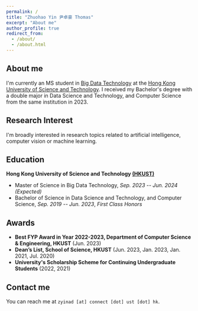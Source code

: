 ```yaml
---
permalink: /
title: "Zhuohao Yin 尹卓豪 Thomas"
excerpt: "About me"
author_profile: true
redirect_from: 
  - /about/
  - /about.html
---
```


## About me

I'm currently an MS student in [Big Data Technology](https://seng.hkust.edu.hk/academics/taught-postgraduate/msc-bdt) at the [Hong Kong University of Science and Technology](https://hkust.edu.hk/). I received my Bachelor's degree with a double major in Data Science and Technology, and Computer Science from the same institution in 2023.

## Research Interest

I'm broadly interested in research topics related to artificial intelligence, computer vision or machine learning.

## Education

**Hong Kong University of Science and Technology [(HKUST)](https://hkust.edu.hk/)**

- Master of Science in Big Data Technology,  *Sep. 2023 -- Jun. 2024 (Expected)*
- Bachelor of Science in Data Science and Technology, and Computer Science,  *Sep. 2019 -- Jun. 2023*, *First Class Honors*

## Awards

* **Best FYP Award in Year 2022-2023, Department of Computer Science & Engineering, HKUST** (Jun. 2023)
* **Dean’s List, School of Science, HKUST** (Jun. 2023, Jan. 2023, Jan. 2021, Jul. 2020)
* **University's Scholarship Scheme for Continuing Undergraduate Students** (2022, 2021)


## Contact me

You can reach me at `zyinad [at] connect [dot] ust [dot] hk`.
